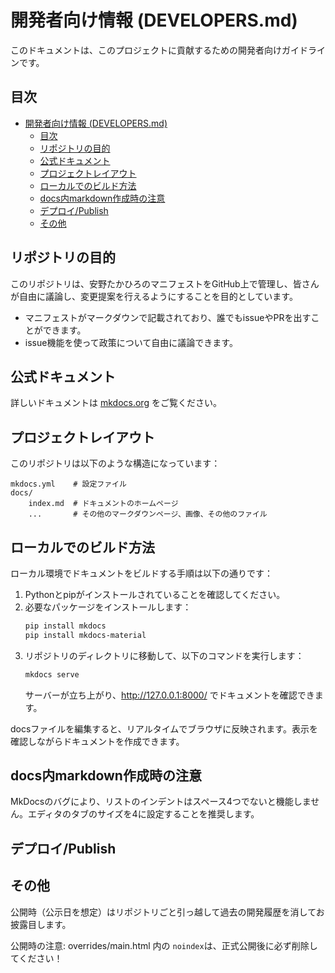 # 開発者向け情報 (DEVELOPERS.md)

このドキュメントは、このプロジェクトに貢献するための開発者向けガイドラインです。

## 目次

- [開発者向け情報 (DEVELOPERS.md)](#開発者向け情報-developersmd)
    - [目次](#目次)
    - [リポジトリの目的](#リポジトリの目的)
    - [公式ドキュメント](#公式ドキュメント)
    - [プロジェクトレイアウト](#プロジェクトレイアウト)
    - [ローカルでのビルド方法](#ローカルでのビルド方法)
    - [docs内markdown作成時の注意](#docs内markdown作成時の注意)
    - [デプロイ/Publish](#デプロイpublish)
    - [その他 ](#その他-)

## リポジトリの目的

このリポジトリは、安野たかひろのマニフェストをGitHub上で管理し、皆さんが自由に議論し、変更提案を行えるようにすることを目的としています。

- マニフェストがマークダウンで記載されており、誰でもissueやPRを出すことができます。
- issue機能を使って政策について自由に議論できます。

## 公式ドキュメント

詳しいドキュメントは [mkdocs.org](https://www.mkdocs.org) をご覧ください。

## プロジェクトレイアウト

このリポジトリは以下のような構造になっています：

```plaintext
mkdocs.yml    # 設定ファイル
docs/
    index.md  # ドキュメントのホームページ
    ...       # その他のマークダウンページ、画像、その他のファイル
```

## ローカルでのビルド方法

ローカル環境でドキュメントをビルドする手順は以下の通りです：

1. Pythonとpipがインストールされていることを確認してください。
2. 必要なパッケージをインストールします：
    ```bash
    pip install mkdocs
    pip install mkdocs-material
    ```
3. リポジトリのディレクトリに移動して、以下のコマンドを実行します：
    ```bash
    mkdocs serve
    ```
    サーバーが立ち上がり、<http://127.0.0.1:8000/> でドキュメントを確認できます。

docsファイルを編集すると、リアルタイムでブラウザに反映されます。表示を確認しながらドキュメントを作成できます。

## docs内markdown作成時の注意

MkDocsのバグにより、リストのインデントはスペース4つでないと機能しません。エディタのタブのサイズを4に設定することを推奨します。

## デプロイ/Publish

<!-- todo: GitHub Pagesでのデプロイ方法を記載する　https://github.com/takahiroanno2024/githubpagestest/issues/46 -->

## その他 <!-- 公開時削除 -->

公開時（公示日を想定）はリポジトリごと引っ越して過去の開発履歴を消してお披露目します。

公開時の注意: overrides/main.html 内の `noindex`は、正式公開後に必ず削除してください！
